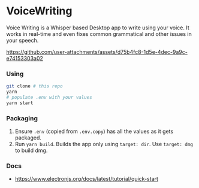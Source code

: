 # VoiceWriting

Voice Writing is a Whisper based Desktop app to write using your voice.
It works in real-time and even fixes common grammatical and other issues in your speech.

https://github.com/user-attachments/assets/d75b4fc8-1d5e-4dec-9a9c-e74153303a02


### Using

```sh
git clone # this repo
yarn
# populate .env with your values
yarn start
```

### Packaging

1. Ensure `.env` (copied from `.env.copy`) has all the values as it gets packaged.
2. Run `yarn build`. Builds the app only using `target: dir`. Use `target: dmg` to build dmg.

### Docs

- https://www.electronjs.org/docs/latest/tutorial/quick-start
